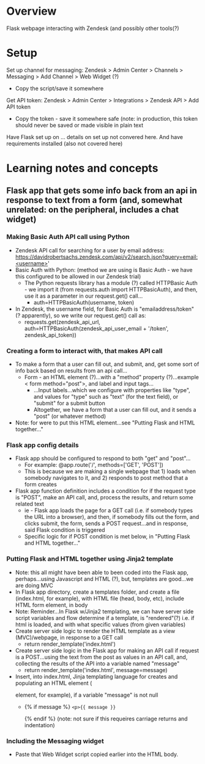 # Overview
Flask webpage interacting with Zendesk (and possibly other tools(?)

# Setup
Set up channel for messaging: Zendesk > Admin Center > Channels > Messaging > Add Channel > Web Widget (?)
  - Copy the script/save it somewhere
  
Get API token: Zendesk > Admin Center > Integrations > Zendesk API > Add API token
  - Copy the token - save it somewhere safe (note: in production, this token should never be saved or made visible in plain text
  
Have Flask set up on ... details on set up not convered here. And have requirements installed (also not covered here)

# Learning notes and concepts
## Flask app that gets some info back from an api in response to text from a form (and, somewhat unrelated: on the peripheral, includes a chat widget)
### Making Basic Auth API call using Python
- Zendesk API call for searching for a user by email address: https://davidrobertsachs.zendesk.com/api/v2/search.json?query=email:<username>'
- Basic Auth with Python: (method we are using is Basic Auth - we have this configured to be allowed in our Zendesk trial)
  - The Python requests library has a module (?) called HTTPBasic Auth - we import it (from requests.auth import HTTPBasicAuth), and then, use it as a parameter in our request.get() call...
    -  auth=HTTPBasicAuth(username, token)
- In Zendesk, the username field, for Basic Auth is "emailaddress/token" (? apparently), so we write our request.get() call as:
  - requests.get(zendesk_api_url, auth=HTTPBasicAuth(zendesk_api_user_email + '/token', zendesk_api_token))

### Creating a form to interact with, that makes API call
- To make a form that a user can fill out, and submit, and, get some sort of info back based on results from an api call...
  - Form - an HTML element (?)...with a "method" property (?)...example < form method="post">, and label and input tags...
    - ...Input labels...which we configure with properties like "type", and values for "type" such as "text" (for the text field), or "submit" for a submit button
	- Altogether, we have a form that a user can fill out, and it sends a "post" (or whatever method)
- Note: for were to put this HTML element...see "Putting Flask and HTML together..."

### Flask app config details
- Flask app should be configured to respond to both "get" and "post"...
  - For example: @app.route('/', methods=['GET', 'POST'])
  - This is because we are making a single webpage that 1) loads when somebody navigates to it, and 2) responds to post method that a form creates
- Flask app function definition includes a condition for if the request type is "POST", make an API call, and, process the results, and return some related text 
  - ie - Flask app loads the page for a GET call (i.e. if somebody types the URL into a browser), and then, if somebody fills out the form, and clicks submit, the form, sends a POST request...and in response, said Flask condition is triggered 	
  - Specific logic for if POST condition is met below, in "Putting Flask and HTML together..."
  
### Putting Flask and HTML together using Jinja2 template 	
- Note: this all might have been able to been coded into the Flask app, perhaps...using Javascript and HTML (?), but, templates are good...we are doing MVC 
- In Flask app directory, create a templates folder, and create a file (index.html, for example), with HTML file (head, body, etc), include HTML form element, in body 
- Note: Reminder...In Flask w/Jinja2 templating, we can have server side script variables and flow determine if a template, is "rendered"(?) i.e. if html is loaded, and with what specific values (from given variables)
- Create server side logic to render the HTML template as a view (MVC)/webpage, in response to a GET call
  - return render_template('index.html')
- Create server side logic in the Flask app for making an API call if request is a POST...using the text from the post as values in an API call, and, collecting the results of the API into a variable named "message"
  - return render_template('index.html', message=message)
- Insert, into index.html, Jinja templating language for creates and populating an HTML element (<p> element, for example), if a variable "message" is not null
  - {% if message %} `<p>{{ message }}`</p> {% endif %} (note: not sure if this requeires carriage returns and indentation)

### Including the Messaging widget
- Paste that Web Widget script copied earlier into the HTML body. 
	